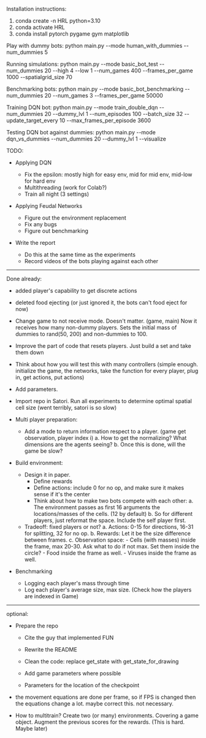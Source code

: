Installation instructions:

1. conda create -n HRL python=3.10
2. conda activate HRL
3. conda install pytorch pygame gym matplotlib

Play with dummy bots:
python main.py --mode human_with_dummies --num_dummies 5

Running simulations:
python main.py --mode basic_bot_test --num_dummies 20 --high 4 --low 1 --num_games 400 --frames_per_game 1000 --spatialgrid_size 70

Benchmarking bots:
python main.py --mode basic_bot_benchmarking --num_dummies 20 --num_games 3 --frames_per_game 50000

Training DQN bot:
python main.py --mode train_double_dqn --num_dummies 20 --dummy_lvl 1 --num_episodes 100 --batch_size 32 --update_target_every 10 --max_frames_per_episode 3600

Testing DQN bot against dummies:
python main.py --mode dqn_vs_dummies --num_dummies 20 --dummy_lvl 1 --visualize


TODO:

- Applying DQN
   - Fix the epsilon: mostly high for easy env, mid for mid env, mid-low for hard env
   - Multithreading (work for Colab?)
   - Train all night (3 settings)

- Applying Feudal Networks
   - Figure out the environment replacement
   - Fix any bugs
   - Figure out benchmarking

- Write the report 
   - Do this at the same time as the experiments
   - Record videos of the bots playing against each other
-----------------------------------------

Done already:
- added player's capability to get discrete actions
- deleted food ejecting (or just ignored it, the bots can't food eject for now)
- Change game to not receive mode. Doesn't matter. (game, main) Now it receives how many non-dummy players.
  Sets the initial mass of dummies to rand(50, 200) and non-dummies to 100.
- Improve the part of code that resets players. Just build a set and take them down

- Think about how you will test this with many controllers (simple enough. initialize the game, the networks, 
     take the function for every player, plug in, get actions, put actions)

- Add parameters.
- Import repo in Satori. Run all experiments to determine optimal spatial cell size (went terribly, satori is so slow)

- Multi player preparation: 
   
   - Add a mode to return information respect to a player. (game get observation, player index i)
      a. How to get the normalizing? What dimensions are the agents seeing?
      b. Once this is done, will the game be slow?

- Build environment:
   - Design it in paper. 
      - Define rewards
      - Define actions: include 0 for no op, and make sure it makes sense if it's the center
      - Think about how to make two bots compete with each other:
         a. The environment passes as first 16 arguments the locations/masses of the cells. (12 by default)
         b. So for different players, just reformat the space. Include the self player first.
   - Tradeoff: fixed players or not?
      a. Actions: 0-15 for directions, 16-31 for splitting, 32 for no op.
      b. Rewards: Let it be the size difference between frames.
      c. Observation space: 
         - Cells (with masses) inside the frame, max 20-30. Ask what to do if not max. Set them inside the circle?
         - Food inside the frame as well. 
         - Viruses inside the frame as well.

- Benchmarking
   - Logging each player's mass through time
   - Log each player's average size, max size. (Check how the players are indexed in Game)

---------------------------------
optional:

- Prepare the repo
   - Cite the guy that implemented FUN
   - Rewrite the README
   - Clean the code: replace get_state with get_state_for_drawing
   - Add game parameters where possible

   - Parameters for the location of the checkpoint

- the movement equations are done per frame, so if FPS is changed then the equations change a lot. maybe correct this. not necessary.
- How to multitrain? Create two (or many) environments. Covering a game object. Augment the previous scores for the rewards. (This is hard. Maybe later)